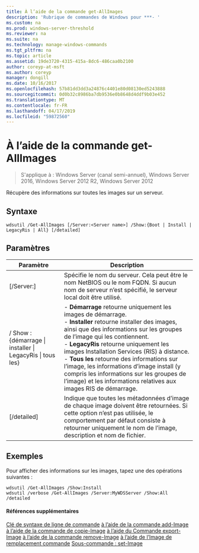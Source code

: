 ```yaml
---
title: À l’aide de la commande get-AllImages
description: 'Rubrique de commandes de Windows pour ***- '
ms.custom: na
ms.prod: windows-server-threshold
ms.reviewer: na
ms.suite: na
ms.technology: manage-windows-commands
ms.tgt_pltfrm: na
ms.topic: article
ms.assetid: 19de3720-4315-415a-8dc6-486caa0b2100
author: coreyp-at-msft
ms.author: coreyp
manager: dongill
ms.date: 10/16/2017
ms.openlocfilehash: 57b81dd3dd3a24876c4401e80d08130ed5243888
ms.sourcegitcommit: 0d0b32c8986ba7db9536e0b8648d4ddf9b03e452
ms.translationtype: MT
ms.contentlocale: fr-FR
ms.lasthandoff: 04/17/2019
ms.locfileid: "59872560"
---
```

# <a name="using-the-get-allimages-command"></a>À l’aide de la commande get-AllImages

>S'applique à : Windows Server (canal semi-annuel), Windows Server 2016, Windows Server 2012 R2, Windows Server 2012

Récupère des informations sur toutes les images sur un serveur.
## <a name="syntax"></a>Syntaxe
```
wdsutil /Get-AllImages [/Server:<Server name>] /Show:{Boot | Install | LegacyRis | All} [/detailed]
```
## <a name="parameters"></a>Paramètres
|Paramètre|Description|
|-------|--------|
|[/Server:<Server name>]|Spécifie le nom du serveur. Cela peut être le nom NetBIOS ou le nom FQDN. Si aucun nom de serveur n’est spécifié, le serveur local doit être utilisé.|
|/ Show : {démarrage &#124; installer &#124; LegacyRis &#124; tous les}|-   **Démarrage** retourne uniquement les images de démarrage.<br />-   **Installer** retourne installer des images, ainsi que des informations sur les groupes de l’image qui les contiennent.<br />-   **LegacyRis** retourne uniquement les images Installation Services (RIS) à distance.<br />-   **Tous les** retourne des informations sur l’image, les informations d’image install (y compris les informations sur les groupes de l’image) et les informations relatives aux images RIS de démarrage.|
|[/detailed]|Indique que toutes les métadonnées d’image de chaque image doivent être retournées. Si cette option n’est pas utilisée, le comportement par défaut consiste à retourner uniquement le nom de l’image, description et nom de fichier.|
## <a name="BKMK_examples"></a>Exemples
Pour afficher des informations sur les images, tapez une des opérations suivantes :
```
wdsutil /Get-AllImages /Show:Install
wdsutil /verbose /Get-AllImages /Server:MyWDSServer /Show:All /detailed
```
#### <a name="additional-references"></a>Références supplémentaires
[Clé de syntaxe de ligne de commande](command-line-syntax-key.md)
[à l’aide de la commande add-Image](using-the-add-image-command.md)
[à l’aide de la commande de copie-Image](using-the-copy-image-command.md)
[à l’aide du Commande export-Image](using-the-export-image-command.md)
[à l’aide de la commande remove-Image](using-the-remove-image-command.md)
[à l’aide de l’Image de remplacement commande](using-the-replace-image-command.md) 
 [Sous-commande : set-Image](subcommand-set-image.md)

